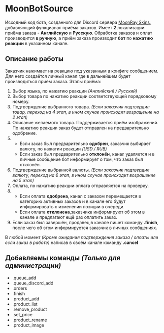 # MoonBotSource
Исходный код бота, созданного для Discord сервера [MoonRay Skins](https://discord.gg/NdaTcM5D), добавляющий функцианал приёма заказов. Имеет **2** локализации приёма заказа - **Английскую** и **Русскую**. Обработка заказов и оплат производится **в ручную**, а приём заказа производит **бот** по **нажатию реакции** в указанном канале.
## Описание работы
Заказчик нажимает на реакцию под указанным в конфиге сообщением. Для него создаётся личный канал где в дальнейшем будет производиться приём заказа. Этапы приёма:
1. Выбор языка, по нажатию реакции _(Английский / Русский)_
2. Выбор товара по нажатию реакции соответствующей порядковому номеру.
3. Подтверждение выбранного товара. _(Если заказчик подтвердил товар, переход на 4 этап, в ином случае происходит возращение на 2 этап)_
4. Описание желаемого товара. Поддерживается приём изображений. По нажатию реакции заказ будет отправлен на предварительно одобрение.
5.  - Если заказ был предварительно **одобрен**, заказчик выбирает валюту, по нажатии реакции _(USD / RUB)_
    - Если заказ был предварительно **отклонён**, канал удаляется и в личные сообщение бот информирует о том, что заказ был отклонён.
6. Подтверждение выбранной валюты. _(Если заказчик подтвердил валюту, переход на 6 этап, в ином случае происходит возращение на 5 этап)_
7. Оплата, по нажатию реакции оплата отправляется на проверку.
8. - Если оплата **одобрена**, канал с заказом перемещается в категорию активных заказов и в канале его будут информировать о изменении позиции в очереди.
   - Если оплата **отклонена**,заказчика информируют об этом в канале и предлагают ещё раз оплатить заказ. 
9. Если заказ был завершён, продавец в канале пишет команду **.finish**, после чего об этом информируется заказчик в личных сообщениях.

В любой момент _(Кроме ожидания подтверждения заказа / оплаты или если заказ в работе)_ написав в своём канале команду **.cancel**

## **Добавляемы команды** _(Только для администрации)_
- .queue_add 
- .queue_discord_add
- .orders
- .finish
- .product_add
- .product_list
- .remove_product
- .set_price
- .product_rename
- .product_image
